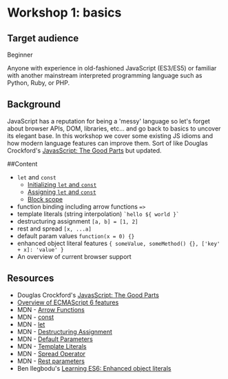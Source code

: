 # Workshop 1: basics

## Target audience

Beginner

Anyone with experience in old-fashioned JavaScript (ES3/ES5) or familiar with another mainstream interpreted programming language such as Python, Ruby, or PHP.

## Background

JavaScript has a reputation for being a 'messy' language so let's forget about browser APIs, DOM, libraries, etc... and go back to basics to uncover its elegant base.
In this workshop we cover some existing JS idioms and how modern language features can improve them.
Sort of like Douglas Crockford's [JavasScript: The Good Parts](http://shop.oreilly.com/product/9780596517748.do) but updated.

##Content

* `let` and `const`
  * [Initializing `let` and `const`](let-and-const-initialization.md)
  * [Assigning `let` and `const`](let-and-const-assignment.md)
  * [Block scope](let-and-const-scope.md)
* function binding including arrow functions `=>`
* template literals (string interpolation) ``` `hello ${ world }`  ```
* destructuring assignment `[a, b] = [1, 2]`
* rest and spread `[x, ...a]`
* default param values `function(x = 0) {}`
* enhanced object literal features `{ someValue, someMethod() {}, ['key' + x]: 'value' }`
* An overview of current browser support

## Resources

* Douglas Crockford's [JavasScript: The Good Parts](http://shop.oreilly.com/product/9780596517748.do)
* [Overview of ECMAScript 6 features](https://github.com/lukehoban/es6features)
* MDN - [Arrow Functions](https://developer.mozilla.org/en/docs/Web/JavaScript/Reference/Functions/Arrow_functions)
* MDN - [const](https://developer.mozilla.org/en/docs/Web/JavaScript/Reference/Statements/const)
* MDN - [let](https://developer.mozilla.org/en/docs/Web/JavaScript/Reference/Statements/let)
* MDN - [Destructuring Assignment](https://developer.mozilla.org/en/docs/Web/JavaScript/Reference/Operators/Destructuring_assignment)
* MDN - [Default Parameters](https://developer.mozilla.org/en/docs/Web/JavaScript/Reference/Functions/Default_parameters)
* MDN - [Template Literals](https://developer.mozilla.org/en/docs/Web/JavaScript/Reference/Template_literals)
* MDN - [Spread Operator](https://developer.mozilla.org/en-US/docs/Web/JavaScript/Reference/Operators/Spread_operator)
* MDN - [Rest parameters](https://developer.mozilla.org/en/docs/Web/JavaScript/Reference/Functions/rest_parameters)
* Ben Ilegbodu's [Learning ES6: Enhanced object literals](http://www.benmvp.com/learning-es6-enhanced-object-literals/)
